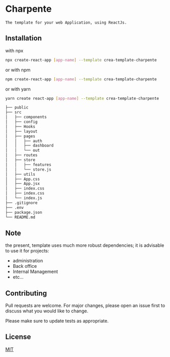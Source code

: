 # Charpente

    The template for your web Application, using ReactJs.

## Installation

with npx

```bash
npx create-react-app [app-name] --template crea-template-charpente
```

or with npm

```bash
npm create-react-app [app-name] --template crea-template-charpente
```

or with yarn

```bash
yarn create react-app [app-name] --template crea-template-charpente
```

```bash
├── public
├── src
│   ├── components
│   ├── config
│   ├── Hooks
│   ├── layout
│   ├── pages
│   │   ├── auth
│   │   ├── dashboard
│   │   └── out
│   ├── routes
│   ├── store
│   │   ├── features
│   │   └── store.js
│   ├── utils
│   ├── App.css
│   ├── App.jsx
│   ├── index.css
│   ├── index.css
│   └── index.js
├── .gitignore
├── .env
├── package.json
└── README.md
```

## Note

the present, template uses much more robust dependencies; it is advisable to use it for projects:

- administration
- Back office
- Internal Management
- etc...

## Contributing

Pull requests are welcome. For major changes, please open an issue first
to discuss what you would like to change.

Please make sure to update tests as appropriate.

## License

[MIT](https://choosealicense.com/licenses/mit/)
